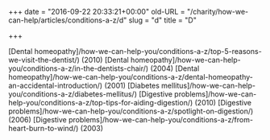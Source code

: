 +++
date = "2016-09-22 20:33:21+00:00"
old-URL = "/charity/how-we-can-help/articles/conditions-a-z/d"
slug = "d"
title = "D"

+++

[Dental homeopathy]/how-we-can-help-you/conditions-a-z/top-5-reasons-we-visit-the-dentist/) (2010)
[Dental homeopathy]/how-we-can-help-you/conditions-a-z/in-the-dentists-chair/) (2004)
[Dental homeopathy]/how-we-can-help-you/conditions-a-z/dental-homeopathy-an-accidental-introduction/) (2001)
[Diabetes mellitus]/how-we-can-help-you/conditions-a-z/diabetes-mellitus/)
[Digestive problems]/how-we-can-help-you/conditions-a-z/top-tips-for-aiding-digestion/) (2010)
[Digestive problems]/how-we-can-help-you/conditions-a-z/spotlight-on-digestion/) (2006)
[Digestive problems]/how-we-can-help-you/conditions-a-z/from-heart-burn-to-wind/) (2003)
